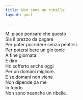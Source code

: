 ```yaml
---
title: Non sono un ribelle
layout: post

---
```

Mi piace pensare che questo   
Sia il prezzo da pagare   
Per poter poi ridere senza pentirsi.  
Per potersi bere un gin tonic  
A fine giornata   
E dire   
Ho sofferto anche oggi  
Per un domani migliore.  
E se domani non viene  
Non dipende da me   
In fondo    
Non sono neanche un ribelle.    
